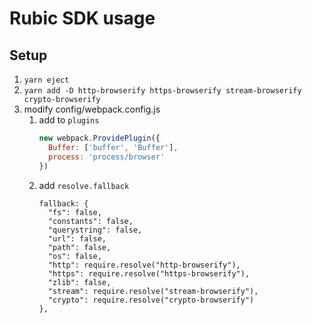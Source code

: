 # Rubic SDK usage

## Setup

1. `yarn eject`
2. `yarn add -D http-browserify https-browserify stream-browserify crypto-browserify`
3. modify config/webpack.config.js
   1. add to `plugins`
      ```javascript
      new webpack.ProvidePlugin({
        Buffer: ['buffer', 'Buffer'],
        process: 'process/browser'
      })
      ```
   2. add `resolve.fallback`
      ```
      fallback: {
        "fs": false,
        "constants": false,
        "querystring": false,
        "url": false,
        "path": false,
        "os": false,
        "http": require.resolve("http-browserify"),
        "https": require.resolve("https-browserify"),
        "zlib": false,
        "stream": require.resolve("stream-browserify"),
        "crypto": require.resolve("crypto-browserify")
      },
      ```
